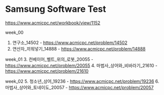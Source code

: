 # Samsung Software Test

https://www.acmicpc.net/workbook/view/1152

week_00
1. 연구소_14502 - https://www.acmicpc.net/problem/14502
2. 연산자_끼워넣기_14888 - https://www.acmicpc.net/problem/14888
   
week_01
3. 컨베이어_벨트_위의_로봇_20055 - https://www.acmicpc.net/problem/20055
4. 마법사_상어와_비바라기_21610 - https://www.acmicpc.net/problem/21610

week_02
5. 청소년_상어_19236 - https://www.acmicpc.net/problem/19236
6. 마법사_상어와_토네이도_20057 - https://www.acmicpc.net/problem/20057